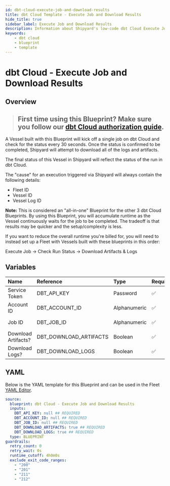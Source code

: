```yaml
---
id: dbt-cloud-execute-job-and-download-results
title: dbt Cloud Template - Execute Job and Download Results
hide_title: true
sidebar_label: Execute Job and Download Results
description: Information about Shipyard's low-code dbt Cloud Execute Job and Download Results blueprint. Execute an existing job in the dbt Cloud interface, wait for it to finish, and download the resulting logs and artifacts.
keywords:
    - dbt cloud
    - blueprint
    - template
---
```


# dbt Cloud - Execute Job and Download Results

## Overview

> ## **First time using this Blueprint? Make sure you follow our [dbt Cloud authorization guide](https://www.shipyardapp.com/docs/blueprint-library/dbt-cloud/dbt-cloud-authorization/)**.

A Vessel built with this Blueprint will kick off a single job on dbt Cloud and check for the status every 30 seconds. Once the status is confirmed to be completed, Shipyard will attempt to download all of the logs and artifacts.

The final status of this Vessel in Shipyard will reflect the status of the run in dbt Cloud.

The "cause" for an execution triggered via Shipyard will always contain the following details:
- Fleet ID
- Vessel ID
- Vessel Log ID

**Note:** This is considered an "all-in-one" Blueprint for the other 3 dbt Cloud Blueprints. By using this Blueprint, you will accumulate runtime as the Vessel continuously waits for the job to be completed. The tradeoff is that results may be quicker and the setup/complexity is less.

If you want to reduce the overall runtime you're billed for, you will need to instead set up a Fleet with Vessels built with these blueprints in this order:

Execute Job -> Check Run Status -> Download Artifacts & Logs



## Variables

| Name                | Reference              | Type         | Required           | Default | Options | Description                                                                                                                                              |
|:--------------------|:-----------------------|:-------------|:-------------------|:--------|:--------|:---------------------------------------------------------------------------------------------------------------------------------------------------------|
| Service Token       | DBT_API_KEY            | Password     | :white_check_mark: | -       | -       | Your unique service token for dbt Cloud. Instructions for how to get this token can be found in the authorization documentation.                         |
| Account ID          | DBT_ACCOUNT_ID         | Alphanumeric | :white_check_mark: | -       | -       | Your unique Account ID, found in the URL of dbt Cloud. https://cloud.getdbt.com/#/accounts/ACCOUNT_ID/projects/PROJECT_ID/dashboard/                     |
| Job ID              | DBT_JOB_ID             | Alphanumeric | :white_check_mark: | -       | -       | The ID of a specific job you want to run, found in the URL of dbt Cloud. https://cloud.getdbt.com/#/accounts/ACCOUNT_ID/projects/PROJECT_ID/jobs/JOB_ID/ |
| Download Artifacts? | DBT_DOWNLOAD_ARTIFACTS | Boolean      | :white_check_mark: | true    | -       | Determines if the artifacts from the run that was generated will be downloaded. Checked by default.                                                      |
| Download Logs?      | DBT_DOWNLOAD_LOGS      | Boolean      | :white_check_mark: | true    | -       | Determines if the logs from the run that was generated will be downloaded. Checked by default.                                                           |


## YAML

Below is the YAML template for this Blueprint and can be used in the Fleet [YAML Editor](../../reference/fleets/yaml-editor.md).

```yaml
source:
  blueprint: dbt Cloud - Execute Job and Download Results
  inputs:
    DBT_API_KEY: null ## REQUIRED
    DBT_ACCOUNT_ID: null ## REQUIRED
    DBT_JOB_ID: null ## REQUIRED
    DBT_DOWNLOAD_ARTIFACTS: true ## REQUIRED
    DBT_DOWNLOAD_LOGS: true ## REQUIRED
  type: BLUEPRINT
guardrails:
  retry_count: 0
  retry_wait: 0s
  runtime_cutoff: 4h0m0s
  exclude_exit_code_ranges:
    - "200"
    - "201"
    - "211"
    - "212"
```
